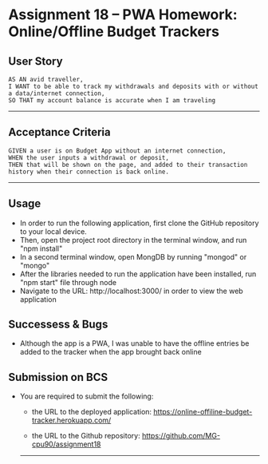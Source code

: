 # Assignment 18 – PWA Homework: Online/Offline Budget Trackers

## User Story

```
AS AN avid traveller,
I WANT to be able to track my withdrawals and deposits with or without a data/internet connection,
SO THAT my account balance is accurate when I am traveling
```
- - -

## Acceptance Criteria

```
GIVEN a user is on Budget App without an internet connection,
WHEN the user inputs a withdrawal or deposit,
THEN that will be shown on the page, and added to their transaction history when their connection is back online.
```
- - -

## Usage

* In order to run the following application, first clone the GitHub repository to your local device.
* Then, open the project root directory in the terminal window, and run "npm install" 
* In a second terminal window, open MongDB by running "mongod" or "mongo"
* After the libraries needed to run the application have been installed, run "npm start" file through node
* Navigate to the URL: http://localhost:3000/ in order to view the web application


## Successess & Bugs

* Although the app is a PWA, I was unable to have the offline entries be added to the tracker when the app brought back online

## Submission on BCS

* You are required to submit the following:

  * the URL to the deployed application: https://online-offiline-budget-tracker.herokuapp.com/

  * the URL to the Github repository: https://github.com/MG-cpu90/assignment18

  - - -
